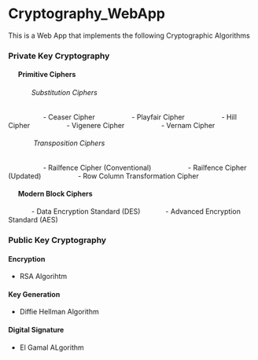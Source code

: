 # Cryptography_WebApp

This is a Web App that implements the following Cryptographic Algorithms

### Private Key Cryptography
#### &nbsp;&nbsp;&nbsp;&nbsp;&nbsp;&nbsp;Primitive Ciphers
###### &nbsp;&nbsp;&nbsp;&nbsp;&nbsp;&nbsp;&nbsp;&nbsp;&nbsp;&nbsp;&nbsp;&nbsp;Substitution Ciphers
&nbsp;&nbsp;&nbsp;&nbsp;&nbsp;&nbsp;&nbsp;&nbsp;&nbsp;&nbsp;&nbsp;&nbsp;&nbsp;&nbsp;&nbsp;&nbsp;&nbsp;&nbsp;- Ceaser Cipher
&nbsp;&nbsp;&nbsp;&nbsp;&nbsp;&nbsp;&nbsp;&nbsp;&nbsp;&nbsp;&nbsp;&nbsp;&nbsp;&nbsp;&nbsp;&nbsp;&nbsp;&nbsp;- Playfair Cipher
&nbsp;&nbsp;&nbsp;&nbsp;&nbsp;&nbsp;&nbsp;&nbsp;&nbsp;&nbsp;&nbsp;&nbsp;&nbsp;&nbsp;&nbsp;&nbsp;&nbsp;&nbsp;- Hill Cipher
&nbsp;&nbsp;&nbsp;&nbsp;&nbsp;&nbsp;&nbsp;&nbsp;&nbsp;&nbsp;&nbsp;&nbsp;&nbsp;&nbsp;&nbsp;&nbsp;&nbsp;&nbsp;- Vigenere Cipher
&nbsp;&nbsp;&nbsp;&nbsp;&nbsp;&nbsp;&nbsp;&nbsp;&nbsp;&nbsp;&nbsp;&nbsp;&nbsp;&nbsp;&nbsp;&nbsp;&nbsp;&nbsp;- Vernam Cipher

###### &nbsp;&nbsp;&nbsp;&nbsp;&nbsp;&nbsp;&nbsp;&nbsp;&nbsp;&nbsp;&nbsp;&nbsp; Transposition Ciphers
&nbsp;&nbsp;&nbsp;&nbsp;&nbsp;&nbsp;&nbsp;&nbsp;&nbsp;&nbsp;&nbsp;&nbsp;&nbsp;&nbsp;&nbsp;&nbsp;&nbsp;&nbsp;- Railfence Cipher (Conventional)
&nbsp;&nbsp;&nbsp;&nbsp;&nbsp;&nbsp;&nbsp;&nbsp;&nbsp;&nbsp;&nbsp;&nbsp;&nbsp;&nbsp;&nbsp;&nbsp;&nbsp;&nbsp;- Railfence Cipher (Updated)
&nbsp;&nbsp;&nbsp;&nbsp;&nbsp;&nbsp;&nbsp;&nbsp;&nbsp;&nbsp;&nbsp;&nbsp;&nbsp;&nbsp;&nbsp;&nbsp;&nbsp;&nbsp;- Row Column Transformation Cipher


#### &nbsp;&nbsp;&nbsp;&nbsp;&nbsp;&nbsp;Modern Block Ciphers
&nbsp;&nbsp;&nbsp;&nbsp;&nbsp;&nbsp;&nbsp;&nbsp;&nbsp;&nbsp;&nbsp;&nbsp;- Data Encryption Standard (DES)
&nbsp;&nbsp;&nbsp;&nbsp;&nbsp;&nbsp;&nbsp;&nbsp;&nbsp;&nbsp;&nbsp;&nbsp;- Advanced Encryption Standard (AES)



### Public Key Cryptography
#### Encryption
- RSA Algorihtm

#### Key Generation
- Diffie Hellman Algorithm

#### Digital Signature
- El Gamal ALgorithm
